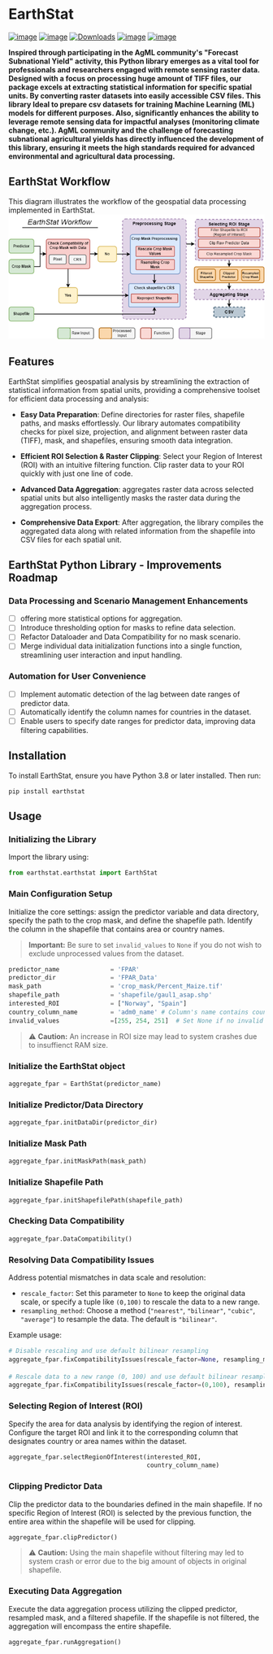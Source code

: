 # EarthStat

[![image](https://colab.research.google.com/assets/colab-badge.svg)](https://colab.research.google.com/github/AbdelrahmanAmr3/earthstat/blob/master/docs/examples/intro.ipynb)
[![image](https://img.shields.io/pypi/v/earthstat.svg)](https://pypi.python.org/pypi/earthstat)
[![Downloads](https://static.pepy.tech/badge/earthstat)](https://pepy.tech/project/earthstat)
[![image](https://img.shields.io/badge/License-MIT-yellow.svg)](https://opensource.org/licenses/MIT)
[![image](https://img.shields.io/conda/vn/conda-forge/earthstat.svg)](https://anaconda.org/conda-forge/earthstat)

**Inspired through participating in the AgML community's "Forecast Subnational Yield" activity, this Python library emerges as a vital tool for professionals and researchers engaged with remote sensing raster data. Designed with a focus on processing huge amount of TIFF files, our package excels at extracting statistical information for specific spatial units. By converting raster datasets into easily accessible CSV files. This library Ideal to prepare csv datasets for training Machine Learning (ML) models for different purposes. Also, significantly enhances the ability to leverage remote sensing data for impactful analyses (monitoring climate change, etc.). AgML community and the challenge of forecasting subnational agricultural yields has directly influenced the development of this library, ensuring it meets the high standards required for advanced environmental and agricultural data processing.**

## EarthStat Workflow
This diagram illustrates the workflow of the geospatial data processing implemented in EarthStat.
![Geospatial Data Processing Workflow](docs/diagram/EarthStat.png)


## Features
EarthStat simplifies geospatial analysis by streamlining the extraction of statistical information from spatial units, providing a comprehensive toolset for efficient data processing and analysis:

- **Easy Data Preparation**: Define directories for raster files, shapefile paths, and masks effortlessly. Our library automates compatibility checks for pixel size, projection, and alignment between raster data (TIFF), mask, and shapefiles, ensuring smooth data integration.

- **Efficient ROI Selection & Raster Clipping**: Select your Region of Interest (ROI) with an intuitive filtering function. Clip raster data to your ROI quickly with just one line of code.

- **Advanced Data Aggregation**: aggregates raster data across selected spatial units but also intelligently masks the raster data during the aggregation process.

- **Comprehensive Data Export**: After aggregation, the library compiles the aggregated data along with related information from the shapefile into CSV files for each spatial unit.


## EarthStat Python Library - Improvements Roadmap
### Data Processing and Scenario Management Enhancements 
- [ ] offering more statistical options for aggregation.
- [ ] Introduce thresholding option for masks to refine data selection.
- [ ] Refactor Dataloader and Data Compatibility for no mask scenario.
- [ ] Merge individual data initialization functions into a single function, streamlining user interaction and input handling.

### Automation for User Convenience
- [ ] Implement automatic detection of the lag between date ranges of predictor data.
- [ ] Automatically identify the column names for countries in the dataset.
- [ ] Enable users to specify date ranges for predictor data, improving data filtering capabilities.

## Installation
To install EarthStat, ensure you have Python 3.8 or later installed. Then run:
```
pip install earthstat
```

## Usage

### Initializing the Library
Import the library using:
```python
from earthstat.earthstat import EarthStat
```

### Main Configuration Setup

Initialize the core settings: assign the predictor variable and data directory, specify the path to the crop mask, and define the shapefile path. Identify the column in the shapefile that contains area or country names.

> **Important:** Be sure to set `invalid_values` to `None` if you do not wish to exclude unprocessed values from the dataset.

```python
predictor_name              = 'FPAR'
predictor_dir               = 'FPAR_Data'
mask_path                   = 'crop_mask/Percent_Maize.tif'
shapefile_path              = 'shapefile/gaul1_asap.shp'
interested_ROI              = ["Norway", "Spain"] 
country_column_name         = 'adm0_name' # Column's name contains countries in shapefile
invalid_values              =[255, 254, 251]  # Set None if no invalid Values
```
> :warning: **Caution:** An increase in ROI size may lead to system crashes due to insuffienct RAM size.


### Initialize the EarthStat object
```python
aggregate_fpar = EarthStat(predictor_name)
```
### Initialize Predictor/Data Directory
```python
aggregate_fpar.initDataDir(predictor_dir)
```
### Initialize Mask Path
```python
aggregate_fpar.initMaskPath(mask_path)
```
### Initialize Shapefile Path
```python
aggregate_fpar.initShapefilePath(shapefile_path)
```
### Checking Data Compatibility
```python
aggregate_fpar.DataCompatibility()
```
### Resolving Data Compatibility Issues

Address potential mismatches in data scale and resolution:

- `rescale_factor`: Set this parameter to `None` to keep the original data scale, or specify a tuple like `(0,100)` to rescale the data to a new range.
- `resampling_method`: Choose a method (`"nearest"`, `"bilinear"`, `"cubic"`, `"average"`) to resample the data. The default is `"bilinear"`.

Example usage:

```python
# Disable rescaling and use default bilinear resampling
aggregate_fpar.fixCompatibilityIssues(rescale_factor=None, resampling_method="bilinear")

# Rescale data to a new range (0, 100) and use default bilinear resampling
aggregate_fpar.fixCompatibilityIssues(rescale_factor=(0,100), resampling_method="bilinear")
```

### Selecting Region of Interest (ROI)
Specify the area for data analysis by identifying the region of interest. Configure the target ROI and link it to the corresponding column that designates country or area names within the dataset.

```python
aggregate_fpar.selectRegionOfInterest(interested_ROI,
                                      country_column_name)
```
### Clipping Predictor Data
Clip the predictor data to the boundaries defined in the main shapefile. If no specific Region of Interest (ROI) is selected by the previous function, the entire area within the shapefile will be used for clipping.

```python
aggregate_fpar.clipPredictor()
```
> :warning: **Caution:** Using the main shapefile without filtering may led to system crash or error due to the big amount of objects in original shapefile.

### Executing Data Aggregation
Execute the data aggregation process utilizing the clipped predictor, resampled mask, and a filtered shapefile. If the shapefile is not filtered, the aggregation will encompass the entire shapefile.

```python
aggregate_fpar.runAggregation()
```
